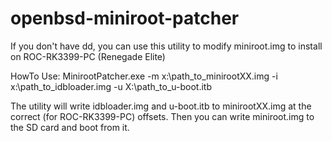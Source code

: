 # openbsd-miniroot-patcher
If you don't have dd, you can use this utility to modify miniroot.img to install on ROC-RK3399-PC (Renegade Elite)

HowTo Use:
MinirootPatcher.exe -m x:\path_to_minirootXX.img -i x:\path_to_idbloader.img -u X:\path_to_u-boot.itb

The utility will write idbloader.img and u-boot.itb to minirootXX.img at the correct (for ROC-RK3399-PC) offsets.
Then you can write miniroot.img to the SD card and boot from it.
